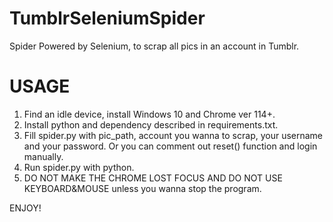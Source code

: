 # TumblrSeleniumSpider
Spider Powered by Selenium, to scrap all pics in an account in Tumblr.

# USAGE
1. Find an idle device, install Windows 10 and Chrome ver 114+.
2. Install python and dependency described in requirements.txt.
3. Fill spider.py with pic_path, account you wanna to scrap, your username and your password.
   Or you can comment out reset() function and login manually.   
4. Run spider.py with python.
5. DO NOT MAKE THE CHROME LOST FOCUS AND DO NOT USE KEYBOARD&MOUSE unless you wanna stop the program.

ENJOY!
